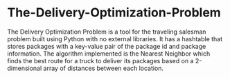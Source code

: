 # The-Delivery-Optimization-Problem
The Delivery Optimization Problem is a tool for the traveling salesman problem built using Python with no external libraries. 
It has a hashtable that stores packages with a key-value pair of the package id and package information. 
The algorithm implemented is the Nearest Neighbor which finds the best route for a truck to deliver its packages based 
on a 2-dimensional array of distances between each location. 
